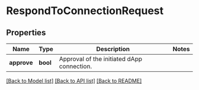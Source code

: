 # RespondToConnectionRequest

## Properties

Name | Type | Description | Notes
------------ | ------------- | ------------- | -------------
**approve** | **bool** | Approval of the initiated dApp connection. | 

[[Back to Model list]](../README.md#documentation-for-models) [[Back to API list]](../README.md#documentation-for-api-endpoints) [[Back to README]](../README.md)


